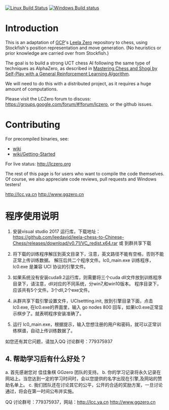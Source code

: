 [![Linux Build Status](https://travis-ci.org/glinscott/leela-chess.svg?branch=master)](https://travis-ci.org/glinscott/leela-chess)
[![Windows Build status](https://ci.appveyor.com/api/projects/status/w2nymx3wpd0d1da1/branch/master?svg=true)](https://ci.appveyor.com/project/glinscott/leela-chess/branch/master)

# Introduction

This is an adaptation of [GCP](https://github.com/gcp)'s [Leela Zero](https://github.com/gcp/leela-zero/) repository to chess, using Stockfish's position representation and move generation. (No heuristics or prior knowledge are carried over from Stockfish.)

The goal is to build a strong UCT chess AI following the same type of techniques as AlphaZero, as described in [Mastering Chess and Shogi by Self-Play with a General Reinforcement Learning Algorithm](https://arxiv.org/abs/1712.01815).

We will need to do this with a distributed project, as it requires a huge amount of computations.

Please visit the LCZero forum to discuss: https://groups.google.com/forum/#!forum/lczero, or the github issues.

# Contributing

For precompiled binaries, see:
* [wiki](https://github.com/glinscott/leela-chess/wiki)
* [wiki/Getting-Started](https://github.com/glinscott/leela-chess/wiki/Getting-Started)

For live status: http://lczero.org

The rest of this page is for users who want to compile the code themselves.
Of course, we also appreciate code reviews, pull requests and Windows testers!

http://lcc.ya.cn
http://www.ggzero.cn

# 程序使用说明


1. 安装visual studio 2017 运行库，下载地址：https://github.com/leedavid/leela-chess-to-Chinese-Chess/releases/download/v0.71/VC_redist.x64.rar 或 到群共享下载

2. 将下载的训练程序解压到英文目录下，注意，英文路径不能有空格，否则不能正常上传训练数据。
   解压后共二个程序文件。lc0_main.exe 训练程序， lc0.exe 是兼容 UCI 协议的引擎文件。

3. 如果系统没有安装cuda9.2运行库，则需要将三个cuda dll文件放到训练程序目录下，请注意，dll对应的不同系统，分win7,和win10版本。
   程序目录下，应该共有5个文件。3个dll,2个exe文件。  

4. 从群共享下载引擎设置文件，UCIsettting.init, 放到引擎目录下面，点击 lc0.exe, 在lc0.exe的界面里，输入 go nodes 800 回车，如果lc0.exe正常显示棋步了。就表明程序安装准确了。
5. 运行 lc0_main.exe，根据提示，输入您想注册的用户和密码，就可以正常训练棋谱，自动上传训练数据了。

如您还有其它问题，请加入QQ 讨论群号：779375937 


## 4. 帮助学习后有什么好处？
a. 首先感谢您对 	佳佳象棋 GGzero 团队的支持。
b. 你的学习记录将永久记录在网站上。当您达到一定的学习时间时，会以您提供的名字出现在引擎,及网站的赞助名单上。
c. 我们团队还在讨论其它的公平，公开的合适的奖励方案，一旦讨论通过，将会在第一时间公布并实施。


QQ 讨论群号：779375937，网站：http://lcc.ya.cn http://www.ggzero.cn
